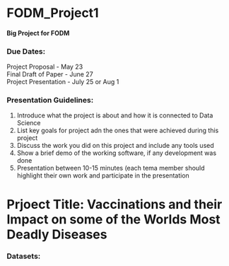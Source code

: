 # FODM_Project1
#### Big Project for FODM


### Due Dates: <br>
Project Proposal - May 23 <br>
Final Draft of Paper - June 27 <br>
Project Presentation - July 25 or Aug 1 <br>


### Presentation Guidelines:
1. Introduce what the project is about and how it is connected to Data Science
2. List key goals for project adn the ones that were achieved during this project
3. Discuss the work you did on this project and include any tools used
4. Show a brief demo of the working software, if any development was done
5. Presentation between 10-15 minutes (each tema member should highlight their own work and participate in the presentation


# Prjoect Title: Vaccinations and their Impact on some of the Worlds Most Deadly Diseases

### Datasets: 
